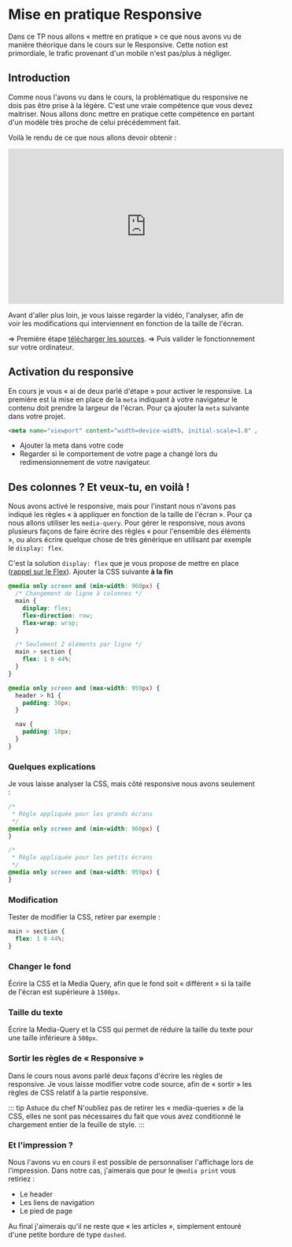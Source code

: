 # Mise en pratique Responsive

Dans ce TP nous allons « mettre en pratique » ce que nous avons vu de manière théorique dans le cours sur le Responsive. Cette notion est primordiale, le trafic provenant d'un mobile n'est pas/plus à négliger.

## Introduction

Comme nous l'avons vu dans le cours, la problématique du responsive ne dois pas être prise à la légère. C'est une vraie compétence que vous devez maitriser. Nous allons donc mettre en pratique cette compétence en partant d'un modèle très proche de celui précédemment fait.

Voilà le rendu de ce que nous allons devoir obtenir :

<iframe width="560" height="315" src="https://www.youtube.com/embed/wg-wYpSs-f8" frameborder="0" allow="accelerometer; autoplay; clipboard-write; encrypted-media; gyroscope; picture-in-picture" allowfullscreen></iframe>

Avant d'aller plus loin, je vous laisse regarder la vidéo, l'analyser, afin de voir les modifications qui interviennent en fonction de la taille de l'écran.

=> Première étape [télécharger les sources](/demo/css/tp4/init_projet.zip).
=> Puis valider le fonctionnement sur votre ordinateur.

## Activation du responsive

En cours je vous « ai de deux parlé d'étape » pour activer le responsive. La première est la mise en place de la `meta` indiquant à votre navigateur le contenu doit prendre la largeur de l'écran. Pour ça ajouter la `meta` suivante dans votre projet.

```html
<meta name="viewport" content="width=device-width, initial-scale=1.0" />
```

- Ajouter la meta dans votre code
- Regarder si le comportement de votre page a changé lors du redimensionnement de votre navigateur.

## Des colonnes ? Et veux-tu, en voilà !

Nous avons activé le responsive, mais pour l'instant nous n'avons pas indiqué les règles « à appliquer en fonction de la taille de l'écran ». Pour ça nous allons utiliser les `media-query`. Pour gérer le responsive, nous avons plusieurs façons de faire écrire des règles « pour l'ensemble des éléments », ou alors écrire quelque chose de très générique en utilisant par exemple le `display: flex`.

C'est la solution `display: flex` que je vous propose de mettre en place ([rappel sur le Flex](/tp/html_css/support.html#la-revolution-des-flex)). Ajouter la CSS suivante **à la fin**

```css
@media only screen and (min-width: 960px) {
  /* Changement de ligne à colonnes */
  main {
    display: flex;
    flex-direction: row;
    flex-wrap: wrap;
  }

  /* Seulement 2 éléments par ligne */
  main > section {
    flex: 1 0 44%;
  }
}

@media only screen and (max-width: 959px) {
  header > h1 {
    padding: 30px;
  }

  nav {
    padding: 10px;
  }
}
```

### Quelques explications

Je vous laisse analyser la CSS, mais côté responsive nous avons seulement :

```css
/*
 * Règle appliquée pour les grands écrans
 */
@media only screen and (min-width: 960px) {
}

/*
 * Règle appliquée pour les petits écrans
 */
@media only screen and (max-width: 959px) {
}
```

### Modification

Tester de modifier la CSS, retirer par exemple :

```css
main > section {
  flex: 1 0 44%;
}
```

### Changer le fond

Écrire la CSS et la Media Query, afin que le fond soit « différent » si la taille de l'écran est supérieure à `1500px`.

### Taille du texte

Écrire la Media-Query et la CSS qui permet de réduire la taille du texte pour une taille inférieure à `500px`.

### Sortir les règles de « Responsive »

Dans le cours nous avons parlé deux façons d'écrire les règles de responsive. Je vous laisse modifier votre code source, afin de « sortir » les règles de CSS relatif à la partie responsive.

::: tip Astuce du chef
N'oubliez pas de retirer les « media-queries » de la CSS, elles ne sont pas nécessaires du fait que vous avez conditionné le chargement entier de la feuille de style.
:::

### Et l'impression ?

Nous l'avons vu en cours il est possible de personnaliser l'affichage lors de l'impression. Dans notre cas, j'aimerais que pour le `@media print` vous retiriez :

- Le header
- Les liens de navigation
- Le pied de page

Au final j'aimerais qu'il ne reste que « les articles », simplement entouré d'une petite bordure de type `dashed`.
